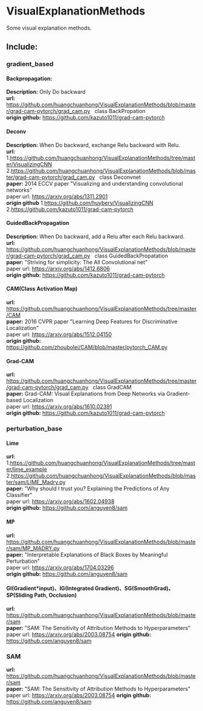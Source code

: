 # VisualExplanationMethods
Some visual explanation methods. 
## Include: 
### gradient_based
#### Backpropagation:
**Description:**
  Only Do backward <br/>
**url:**
 https://github.com/huangchuanhong/VisualExplanationMethods/blob/master/grad-cam-pytorch/grad_cam.py &nbsp;  class BackPropation <br/>
**origin github:**
 https://github.com/kazuto1011/grad-cam-pytorch
#### Deconv
**Description:**
 When Do backward, exchange Relu backward with Relu. <br/>
**url:**
 1.https://github.com/huangchuanhong/VisualExplanationMethods/tree/master/VisualizingCNN <br/>
 2.https://github.com/huangchuanhong/VisualExplanationMethods/blob/master/grad-cam-pytorch/grad_cam.py &nbsp;  class Deconvnet <br/>
**paper:**
 2014 ECCV paper "Visualizing and understanding convolutional networks" <br/>
 paper url: https://arxiv.org/abs/1311.2901 <br/>
**origin github**
 1.https://github.com/huybery/VisualizingCNN <br/>
 2.https://github.com/kazuto1011/grad-cam-pytorch
#### GuidedBackPropagation
**Description:**
 When Do backward, add a Relu after each Relu backward. <br/>
**url:**
 https://github.com/huangchuanhong/VisualExplanationMethods/blob/master/grad-cam-pytorch/grad_cam.py &nbsp;  class GuidedBackPropatation <br/>
**paper:**
 "Striving for simplicity: The All Convolutional net" <br/>
 paper url: https://arxiv.org/abs/1412.6806 <br/>
**origin github:**
 https://github.com/kazuto1011/grad-cam-pytorch
#### CAM(Class Activation Map)
 **url:** 
 https://github.com/huangchuanhong/VisualExplanationMethods/tree/master/CAM <br/>
 **paper:** 
 2016 CVPR paper "Learning Deep Features for Discriminative Localization" <br/>
 paper url: https://arxiv.org/abs/1512.04150 <br/>
 **origin github:**
 https://github.com/zhoubolei/CAM/blob/master/pytorch_CAM.py
#### Grad-CAM 
 **url:** 
  https://github.com/huangchuanhong/VisualExplanationMethods/tree/master/grad-cam-pytorch/grad_cam.py &nbsp; class GradCAM <br/>
 **paper:**
  Grad-CAM: Visual Explanations from Deep Networks via Gradient-based Localization <br/>
  paper url: https://arxiv.org/abs/1610.02391 <br/>
 **origin github:**
  https://github.com/kazuto1011/grad-cam-pytorch
### perturbation_base
#### Lime
 **url:**
  1.https://github.com/huangchuanhong/VisualExplanationMethods/tree/master/lime_example <br/>
  2.https://github.com/huangchuanhong/VisualExplanationMethods/blob/master/sam/LIME_Madry.py <br/>
 **paper:**
  "Why should I trust you? Explaining the Predictions of Any Classifier" <br/>
  paper url: https://arxiv.org/abs/1602.04938 <br/>
 **origin github:**
  https://github.com/anguyen8/sam
#### MP 
 **url:**
  https://github.com/huangchuanhong/VisualExplanationMethods/blob/master/sam/MP_MADRY.py <br/>
 **paper:**
  "Interpretable Explanations of Black Boxes by Meaningful Perturbation" <br/>
  paper url: https://arxiv.org/abs/1704.03296 <br/>
 **origin github:**
  https://github.com/anguyen8/sam
#### GI(Gradient\*input)、IG(Integrated Gradient)、SG(SmoothGrad)、SP(Sliding Path, Occlusion)
 **url:**
  https://github.com/huangchuanhong/VisualExplanationMethods/blob/master/sam <br/>
 **paper:**
  "SAM: The Sensitivity of Attribution Methods to Hyperparameters" <br/>
  paper url: https://arxiv.org/abs/2003.08754
 **origin github:**
  https://github.com/anguyen8/sam
### SAM
   **url:**
  https://github.com/huangchuanhong/VisualExplanationMethods/blob/master/sam <br/>
 **paper:**
  "SAM: The Sensitivity of Attribution Methods to Hyperparameters" <br/>
  paper url: https://arxiv.org/abs/2003.08754
 **origin github:**
  https://github.com/anguyen8/sam
